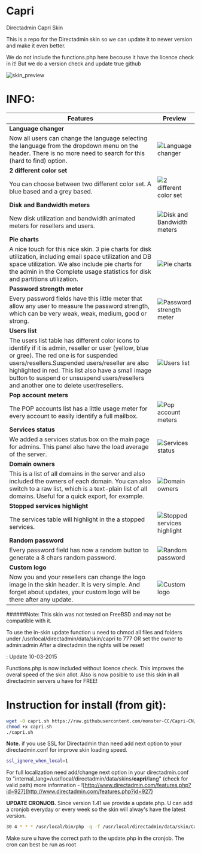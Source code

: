 Capri
=====

Directadmin Capri Skin

This is a repo for the Directadmin skin so we can update it to newer version and make it even better.

We do not include the functions.php here becouse it have the licence check in it!
But we do a version check and update true github

![skin_preview](http://www.outservices.net/images/capri_screens/ca_userlevel.png)

INFO:
=====

Features | Preview
------------ | -------------
**Language changer** |
Now all users can change the language selecting the language from the dropdown menu on the header. There is no more need to search for this (hard to find) option. | ![Language changer](http://www.outservices.net/images/cas_lang.png)	
**2 different color set** |
You can choose between two different color set. A blue based and a grey based. | ![2 different color set](http://www.outservices.net/images/cas_colorset.png)
**Disk and Bandwidth meters** |
New disk utilization and bandwidth animated meters for resellers and users. | ![Disk and Bandwidth meters](http://www.outservices.net/images/cas_lmeters.png)
**Pie charts** |
A nice touch for this nice skin. 3 pie charts for disk utilization, including email space utilization and DB space utilization. We also include pie charts for the admin in the Complete usage statistics for disk and partitions utilization. 	| ![Pie charts](http://www.outservices.net/images/cas_pies.png)
**Password strength meter** |
Every password fields have this little meter that allow any user to measure the password strength, which can be very weak, weak, medium, good or strong. | ![Password strength meter](http://www.outservices.net/images/cas_passste.png)
**Users list** |
The users list table has different color icons to identify if it is admin, reseller or user (yellow, blue or gree). The red one is for suspended users/resellers.Suspended users/reseller are also highlighted in red. This list also have a small image button to suspend or unsuspend users/resellers and another one to delete user/resellers. | ![Users list](http://www.outservices.net/images/cas_suspid.png)
**Pop account meters** |
The POP accounts list has a little usage meter for every account to easily identify a full mailbox. | ![Pop account meters](http://www.outservices.net/images/cas_popmeter.png)	
**Services status** |
We added a services status box on the main page for admins. This panel also have the load average of the server. | ![Services status](http://www.outservices.net/images/cas_lserv.png)	
**Domain owners** |
This is a list of all domains in the server and also included the owners of each domain. You can also switch to a raw list, which is a text-plain list of all domains. Useful for a quick export, for example. | ![Domain owners](http://www.outservices.net/images/cass_alldom.png)	
**Stopped services highlight** |
The services table will highlight in the a stopped services. | ![Stopped services highlight](http://www.outservices.net/images/cas_services.png)	
**Random password** |
Every password field has now a random button to generate a 8 chars random password. | ![Random password](http://www.outservices.net/images/cas_rand.png)	
**Custom logo** |
Now you and your resellers can change the logo image in the skin header. It is very simple. And forget about updates, your custom logo will be there after any update. 	| ![Custom logo](http://www.outservices.net/images/cas_logo.png)	

 
######Note:
This skin was not tested on FreeBSD and may not be compatible with it.

To use the in-skin update function u need to chmod all files and folders under /usr/local/directadmin/data/skin/capri to 777 OR set the owner to admin:admin
After a directadmin the rights will be reset!

: Update 10-03-2015

Functions.php is now included without licence check. 
This improves the overal speed of the skin allot. Also is now posible to use this skin in all directadmin servers u have for FREE!

Instruction for install (from git):
=====

```bash
wget -O capri.sh https://raw.githubusercontent.com/monster-CC/Capri-CN/master/install-script --no-check-certificate
chmod +x capri.sh
./capri.sh
```
**Note.** if you use SSL for Directadmin than need add next option to your directadmin.conf for improve skin loading speed.
```bash
ssl_ignore_when_local=1
```
For full localization need add/change next option in your directadmin.conf to "internal_lang=/usr/local/directadmin/data/skins/**capri**/lang" (check for valid path)
more information - ![http://www.directadmin.com/features.php?id=927](http://www.directadmin.com/features.php?id=927)

**UPDATE CRONJOB.**
Since version 1.41 we provide a update.php.
U can add a cronjob everyday or every week so the skin will alway's have the latest version.

```bash
30 4 * * * /usr/local/bin/php -q -f /usr/local/directadmin/data/skin/Capri/update.php
```
Make sure u have the correct path to the update.php in the cronjob. The cron can best be run as root
